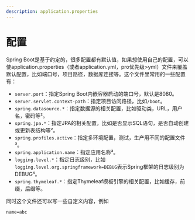 ```yaml
---
description: application.properties
---
```


# 配置

Spring Boot是基于约定的，很多配置都有默认值，如果想使用自己的配置，可以使application.properties（或者application.yml，pro优先级>yml）文件来覆盖默认配置，比如端口号，项目路径，数据库连接等。这个文件里常用的一些配置有：

* `server.port`：指定Spring Boot内嵌容器启动的端口号，默认是8080。
* `server.servlet.context-path`：指定项目访问路径，比如`/boot`。
* `spring.datasource.*`：指定数据源的相关配置，比如驱动类，URL，用户名，密码等²。
* `spring.jpa.*`：指定JPA的相关配置，比如是否显示SQL语句，是否自动创建或更新表结构等²。
* `spring.profiles.active`：指定多环境配置，测试，生产用不同的配置文件³。
* `spring.application.name`：指定应用名称³。
* `logging.level.*`：指定日志级别，比如`logging.level.org.springframework=DEBUG`表示Spring框架的日志级别为DEBUG⁴。
* `spring.thymeleaf.*`：指定Thymeleaf模板引擎的相关配置，比如缓存，前缀，后缀等。



同时这个文件还可以写一些自定义内容，例如

```
name=abc
```
